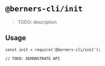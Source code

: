 # `@berners-cli/init`

> TODO: description

## Usage

```
const init = require('@berners-cli/init');

// TODO: DEMONSTRATE API
```
